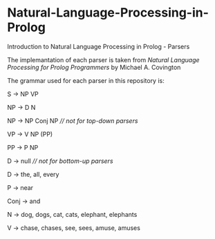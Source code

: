 # Natural-Language-Processing-in-Prolog
Introduction to Natural Language Processing in Prolog - Parsers

The implemantation of each parser is taken from <i>Natural Language Processing for Prolog Programmers</i> by Michael A. Covington

The grammar used for each parser in this repository is:

S -> NP VP 

NP -> D N

NP -> NP Conj NP  <i>// not for top-down parsers</i>

VP -> V NP (PP)

PP -> P NP

D -> null  <i>// not for bottom-up parsers</i>

D -> the, all, every

P -> near

Conj -> and

N -> dog, dogs, cat, cats, elephant, elephants

V -> chase, chases, see, sees, amuse, amuses

